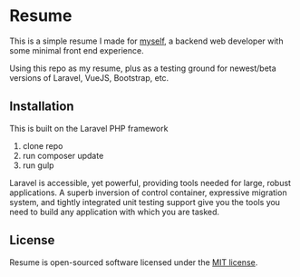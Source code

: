 # Resume

This is a simple resume I made for [myself](https://wesleyagena.com), a backend web developer with some minimal front end experience.

Using this repo as my resume, plus as a testing ground for newest/beta versions of Laravel, VueJS, Bootstrap, etc.

## Installation

This is built on the Laravel PHP framework

1. clone repo
2. run composer update
3. run gulp

Laravel is accessible, yet powerful, providing tools needed for large, robust applications. A superb inversion of control container, expressive migration system, and tightly integrated unit testing support give you the tools you need to build any application with which you are tasked.

## License

Resume is open-sourced software licensed under the [MIT license](http://opensource.org/licenses/MIT).
